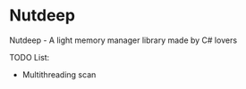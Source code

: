 # Nutdeep
Nutdeep - A light memory manager library made by C# lovers

TODO List:
* Multithreading scan
